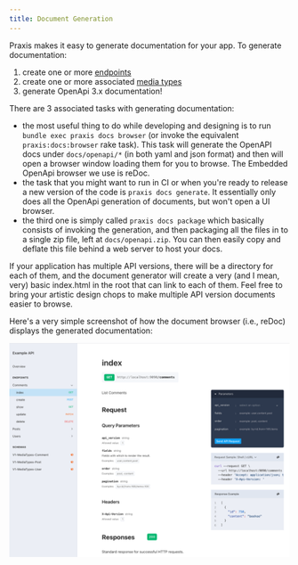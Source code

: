 ```yaml
---
title: Document Generation
---
```

Praxis makes it easy to generate documentation for your app. To generate
documentation:

1. create one or more [endpoints](endpoints)
2. create one or more associated [media types](media-types)
3. generate OpenApi 3.x documentation!

There are 3 associated tasks with generating documentation:

* the most useful thing to do while developing and designing is to run `bundle exec praxis docs browser` (or invoke the equivalent `praxis:docs:browser` rake task). This task will generate the OpenAPI docs under `docs/openapi/*` (in both yaml and json format) and then will open a browser window loading them for you to browse. The Embedded OpenApi browser we use is reDoc.
* the task that you might want to run in CI or when you're ready to release a new version of the code is `praxis docs generate`. It essentially only does all the OpenApi generation of documents, but won't open a UI browser.
* the third one is simply called `praxis docs package` which basically consists of invoking the generation, and then packaging all the files in to a single zip file, left at `docs/openapi.zip`. You can then easily copy and deflate this file behind a web server to host your docs.

If your application has multiple API versions, there will be a directory for each of them, and the document generator will create a very (and I mean, very) basic index.html in the root that can link to each of them. Feel free to bring your artistic design chops to make multiple API version documents easier to browse.

Here's a very simple screenshot of how the document browser (i.e., reDoc) displays the generated documentation:

![Document Browser](/img/first-api-doc-browser.png)
